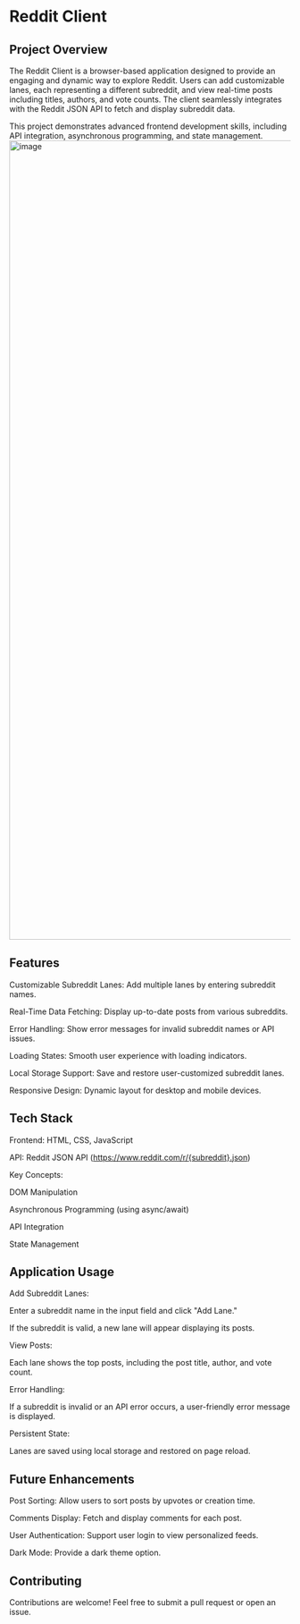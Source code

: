# Reddit Client

## Project Overview

The Reddit Client is a browser-based application designed to provide an engaging and dynamic way to explore Reddit. Users can add customizable lanes, each representing a different subreddit, and view real-time posts including titles, authors, and vote counts. The client seamlessly integrates with the Reddit JSON API to fetch and display subreddit data.

This project demonstrates advanced frontend development skills, including API integration, asynchronous programming, and state management.
<img width="1430" alt="image" src="https://github.com/user-attachments/assets/607a2972-68fc-4e5e-92b4-8403d57f74b6" />


## Features

Customizable Subreddit Lanes: Add multiple lanes by entering subreddit names.

Real-Time Data Fetching: Display up-to-date posts from various subreddits.

Error Handling: Show error messages for invalid subreddit names or API issues.

Loading States: Smooth user experience with loading indicators.

Local Storage Support: Save and restore user-customized subreddit lanes.

Responsive Design: Dynamic layout for desktop and mobile devices.

## Tech Stack

Frontend: HTML, CSS, JavaScript

API: Reddit JSON API (https://www.reddit.com/r/{subreddit}.json)

Key Concepts:

DOM Manipulation

Asynchronous Programming (using async/await)

API Integration

State Management

## Application Usage

Add Subreddit Lanes:

Enter a subreddit name in the input field and click "Add Lane."

If the subreddit is valid, a new lane will appear displaying its posts.

View Posts:

Each lane shows the top posts, including the post title, author, and vote count.

Error Handling:

If a subreddit is invalid or an API error occurs, a user-friendly error message is displayed.

Persistent State:

Lanes are saved using local storage and restored on page reload.


## Future Enhancements

Post Sorting: Allow users to sort posts by upvotes or creation time.

Comments Display: Fetch and display comments for each post.

User Authentication: Support user login to view personalized feeds.

Dark Mode: Provide a dark theme option.

## Contributing

Contributions are welcome! Feel free to submit a pull request or open an issue.
